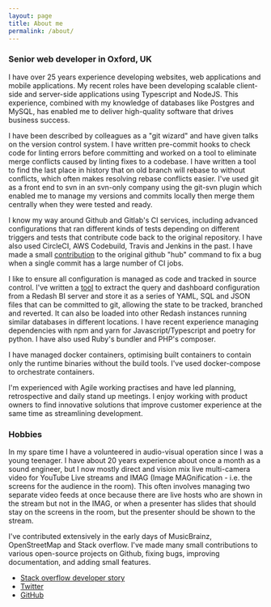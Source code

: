 ```yaml
---
layout: page
title: About me
permalink: /about/
---
```

### Senior web developer in Oxford, UK

I have over 25 years experience developing websites, web applications and mobile applications. My
recent roles have been developing scalable client-side and server-side applications using Typescript
and NodeJS. This experience, combined with my knowledge of databases like Postgres and MySQL, has
enabled me to deliver high-quality software that drives business success.

I have been described by colleagues as a "git wizard" and have given talks on the version control
system. I have written pre-commit hooks to check code for linting errors before committing and worked
on a tool to eliminate merge conflicts caused by linting fixes to a codebase. I have written a tool
to find the last place in history that on old branch will rebase to without conflicts, which often
makes resolving rebase conflicts easier. I've used git as a front end to svn in an svn-only company
using the git-svn plugin which enabled me to manage my versions and commits locally then merge them
centrally when they were tested and ready.

I know my way around Github and Gitlab's CI services, including advanced configurations that ran
different kinds of tests depending on different triggers and tests that contribute code back to the
original repository. I have also used CircleCI, AWS Codebuild, Travis and Jenkins in the past. I have
made a small [contribution](https://github.com/mislav/hub/pull/2704) to the original github "hub"
command to fix a bug when a single commit has a large number of CI jobs.

I like to ensure all configuration is managed as code and tracked in source control. I've written a
[tool](https://github.com/rjmunro/redash-loader) to extract the query and dashboard configuration
from a Redash BI server and store it as a series of YAML, SQL and JSON files that can be committed to
git, allowing the state to be tracked, branched and reverted. It can also be loaded into other
Redash instances running similar databases in different locations. I have recent experience managing
dependencies with npm and yarn for Javascript/Typescript and poetry for python. I have also used
Ruby's bundler and PHP's composer.

I have managed docker containers, optimising built containers to contain only the runtime binaries
without the build tools. I've used docker-compose to orchestrate containers.

I'm experienced with Agile working practises and have led planning, retrospective and daily stand up
meetings. I enjoy working with product owners to find innovative solutions that improve customer
experience at the same time as streamlining development.

### Hobbies

In my spare time I have a volunteered in audio-visual operation since I was a young teenager. I have
about 20 years experience about once a month as a sound engineer, but I now mostly direct and vision
mix live multi-camera video for YouTube Live streams and IMAG (Image MAGnification - i.e. the
screens for the audience in the room). This often involves managing two separate video feeds at once
because there are live hosts who are shown in the stream but not in the IMAG, or when a presenter
has slides that should stay on the screens in the room, but the presenter should be shown to the
stream.

I've contributed extensively in the early days of MusicBrainz, OpenStreetMap and Stack overflow.
I've made many small contributions to various open-source projects on Github, fixing bugs, improving
documentation, and adding small features.

* [Stack overflow developer story](http://stackoverflow.com/story/rjmunro)
* [Twitter](http://twitter.com/rjmunro)
* [GitHub](http://github.com/rjmunro)

